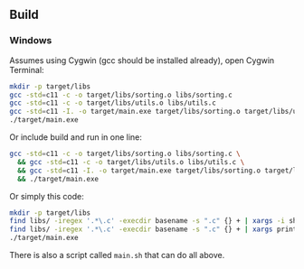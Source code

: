 ## Build

### Windows

Assumes using Cygwin (gcc should be installed already), open Cygwin Terminal:

```bash
mkdir -p target/libs
gcc -std=c11 -c -o target/libs/sorting.o libs/sorting.c
gcc -std=c11 -c -o target/libs/utils.o libs/utils.c
gcc -std=c11 -I. -o target/main.exe target/libs/sorting.o target/libs/utils.o main.c
./target/main.exe
```

Or include build and run in one line:

```bash
gcc -std=c11 -c -o target/libs/sorting.o libs/sorting.c \
  && gcc -std=c11 -c -o target/libs/utils.o libs/utils.c \
  && gcc -std=c11 -I. -o target/main.exe target/libs/sorting.o target/libs/utils.o main.c \
  && ./target/main.exe
```

Or simply this code:

```bash
mkdir -p target/libs
find libs/ -iregex '.*\.c' -execdir basename -s ".c" {} + | xargs -i sh -c 'src=libs/{}.c; dst=target/libs/{}.o; gcc -std=c11 -c -o "$dst" "$src"'
find libs/ -iregex '.*\.c' -execdir basename -s ".c" {} + | xargs printf 'target/libs/%s.o ' | xargs -d\@ printf 'gcc -std=c11 -I. -o target/main.exe %s main.c' | sh
./target/main.exe
```

There is also a script called `main.sh` that can do all above.